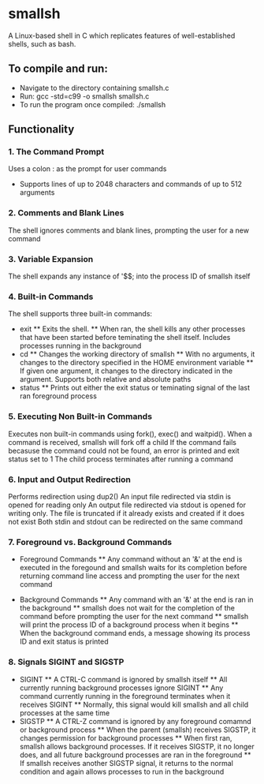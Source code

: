 # smallsh

A Linux-based shell in C which replicates features of well-established shells, such as bash.

## To compile and run:
* Navigate to the directory containing smallsh.c
* Run: gcc -std=c99 -o smallsh smallsh.c
* To run the program once compiled: ./smallsh

## Functionality
### 1. The Command Prompt
Uses a colon : as the prompt for user commands
* Supports lines of up to 2048 characters and commands of up to 512 arguments

### 2. Comments and Blank Lines
The shell ignores comments and blank lines, prompting the user for a new command

### 3. Variable Expansion
The shell expands any instance of '$$; into the process ID of smallsh itself

### 4. Built-in Commands
The shell supports three built-in commands:
* exit
** Exits the shell. 
** When ran, the shell kills any other processes that have been started before teminating the shell itself. Includes processes running in the background
* cd
** Changes the working directory of smallsh
** With no arguments, it changes to the directory specified in the HOME environment variable
** If given one argument, it changes to the directory indicated in the argument. Supports both relative and absolute paths
* status
** Prints out either the exit status or teminating signal of the last ran foreground process

### 5. Executing Non Built-in Commands
Executes non built-in commands using fork(), exec() and waitpid().
When a command is received, smallsh will fork off a child
If the command fails becasuse the command could not be found, an error is printed and exit status set to 1
The child process terminates after running a command

### 6. Input and Output Redirection
Performs redirection using dup2()
An input file redirected via stdin is opened for reading only
An output file redirected via stdout is opened for writing only. The file is truncated if it already exists and created if it does not exist
Both stdin and stdout can be redirected on the same command

### 7. Foreground vs. Background Commands
* Foreground Commands
** Any command without an '&' at the end is executed in the foregound and smallsh waits for its completion before returning command line access and prompting the user for the next command

* Background Commands
** Any command with an '&' at the end is ran in the background
** smallsh does not wait for the completion of the command before prompting the user for the next command
** smallsh will print the process ID of a background process when it begins
** When the background command ends, a message showing its process ID and exit status is printed

### 8. Signals SIGINT and SIGSTP
* SIGINT
** A CTRL-C command is ignored by smallsh itself
** All currently running background processes ignore SIGINT
** Any command currently running in the foreground terminates when it receives SIGINT
** Normally, this signal would kill smallsh and all child processes at the same time
* SIGSTP
** A CTRL-Z command is ignored by any foreground comamnd or background process
** When the parent (smallsh) receives SIGSTP, it changes permission for background processes
** When first ran, smallsh allows background processes. If it receives SIGSTP, it no longer does, and all future background processes are ran in the foreground
** If smallsh receives another SIGSTP signal, it returns to the normal condition and again allows processes to run in the background
